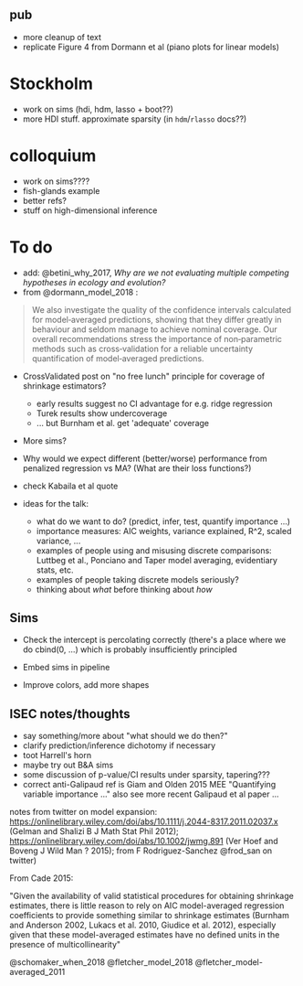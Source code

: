 ## pub

- more cleanup of text
- replicate Figure 4 from Dormann et al (piano plots for linear models)

# Stockholm

- work on sims (hdi, hdm, lasso + boot??)
- more HDI stuff. approximate sparsity (in `hdm`/`rlasso` docs??)

# colloquium

- work on sims????
- fish-glands example
- better refs?
- stuff on high-dimensional inference

# To do

- add: @betini_why_2017, *Why are we not evaluating multiple competing hypotheses in ecology and evolution?*
- from @dormann_model_2018 :

> We also investigate the quality of the confidence intervals calculated for model‐averaged predictions, showing that they differ greatly in behaviour and seldom manage to achieve nominal coverage. Our overall recommendations stress the importance of non‐parametric methods such as cross‐validation for a reliable uncertainty quantification of model‐averaged predictions.

- CrossValidated post on "no free lunch" principle for coverage of shrinkage estimators?
    - early results suggest no CI advantage for e.g. ridge regression
	- Turek results show undercoverage
	- ... but Burnham et al. get 'adequate' coverage
- More sims?
- Why would we expect different (better/worse) performance from penalized regression vs MA?  (What are their loss functions?)
- check Kabaila et al quote

- ideas for the talk:
    - what do we want to do? (predict, infer, test, quantify importance ...)
	- importance measures: AIC weights, variance explained, R^2, scaled variance, ...
	- examples of people using and misusing discrete comparisons: Luttbeg et al., Ponciano and Taper model averaging, evidentiary stats, etc.
	- examples of people taking discrete models seriously?
	- thinking about *what* before thinking about *how*

## Sims

* Check the intercept is percolating correctly (there's a place where we do cbind(0, …) which is probably insufficiently principled

* Embed sims in pipeline

* Improve colors, add more shapes


## ISEC notes/thoughts

- say something/more about "what should we do then?"
- clarify prediction/inference dichotomy if necessary
- toot Harrell's horn
- maybe try out B&A sims
- some discussion of p-value/CI results under sparsity, tapering???
- correct anti-Galipaud ref is Giam and Olden 2015 MEE "Quantifying variable importance ..." also see more recent Galipaud et al paper ...


notes from twitter on model expansion: https://onlinelibrary.wiley.com/doi/abs/10.1111/j.2044-8317.2011.02037.x (Gelman and Shalizi B J Math Stat Phil 2012); https://onlinelibrary.wiley.com/doi/abs/10.1002/jwmg.891 (Ver Hoef and Boveng J Wild Man ? 2015); from F Rodriguez-Sanchez @frod_san on twitter)


From Cade 2015:

"Given the availability of valid statistical procedures for obtaining
shrinkage estimates, there is little reason to rely
on AIC model-averaged regression coefficients to provide
something similar to shrinkage estimates (Burnham
and Anderson 2002, Lukacs et al. 2010, Giudice et al. 2012),
especially given that these model-averaged estimates have no
defined units in the presence of multicollinearity"

@schomaker_when_2018
@fletcher_model_2018
@fletcher_model-averaged_2011

